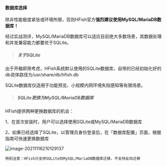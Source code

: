 #### 数据库选择

除非性能极度紧张或环境所限，否则HFish官方**强烈建议使用MySQL/MariaDB数据库！**

经过实战测评，MySQL/MariaDB数据库可以适应目前绝大多数场景，其数据处理和并发兼容能力都要优于SQLite。

> ##### 关于SQLite ##### 

出于开箱即用考虑，HFish系统默认使用的SQLite数据库，自带的已经初始化好的db具体路径为/usr/share/db/hfish.db

SQLite数据库仅适用于功能预览、小规模内网环境失陷感知等有限场景。

> ##### SQLite更换为MySQL/MariaDB数据库  ##### 

HFish提供两种更换数据库的机会：

1、在首次安装时，用户可以选择使用SQLite或MySQL/MariaDB数据库

2、如果已经选择了SQLite，以管理员身份登录后，在「数据库配置」页面，根据指南可快速更换数据库

![image-20211116210129137](https://hfish.net/images/image-20211116210129137.png)

`特别注意：HFish只支持SQLite向MySQL/MariaDB数据库迁移，不支持反向迁移`

